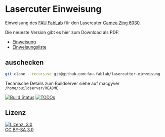 Lasercuter Einweisung
=====================

Einweisung des [FAU FabLab](https://fablab.fau.de) für den Lasercuter [Cameo Zing 6030](https://fablab.fau.de/tool/lasercutter).

Die neueste Version gibt es hier zum Download als PDF:
* [Einweisung](https://user.fablab.fau.de/~buildserver/lasercutter-einweisung/Einweisung_Lasercutter.pdf)
* [Einweisungsliste](https://user.fablab.fau.de/~buildserver/lasercutter-einweisung/Einweisungsliste_Lasercutter.pdf)

auschecken
----------

```bash
git clone --recursive git@github.com:fau-fablab/lasercutter-einweisung.git
```

Technische Details zum Buildserver siehe auf macgyver `/home/buildserver/README`

[![Build Status](https://user.fablab.fau.de/~buildserver/lasercutter-einweisung/status.svg)](https://user.fablab.fau.de/~buildserver/lasercutter-einweisung/)
[![TODOs](https://user.fablab.fau.de/~buildserver/lasercutter-einweisung/status-todos.svg)](https://user.fablab.fau.de/~buildserver/lasercutter-einweisung/)

Lizenz
------

[![Lizenz: 3.0](https://licensebuttons.net/l/by-sa/3.0/de/88x31.png)</br>CC BY-SA 3.0](https://creativecommons.org/licenses/by-sa/3.0/)
